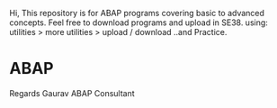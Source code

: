 Hi, 
This repository is for ABAP programs covering basic to advanced concepts.
Feel free to download programs and upload in SE38. using:
        utilities > more utilities > upload / download
..and Practice.
# ABAP

Regards
Gaurav
ABAP Consultant

